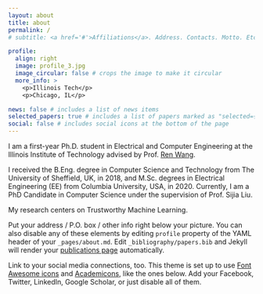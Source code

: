 ```yaml
---
layout: about
title: about
permalink: /
# subtitle: <a href='#'>Affiliations</a>. Address. Contacts. Motto. Etc.

profile:
  align: right
  image: profile_3.jpg
  image_circular: false # crops the image to make it circular
  more_info: >
    <p>Illinois Tech</p>
    <p>Chicago, IL</p>

news: false # includes a list of news items
selected_papers: true # includes a list of papers marked as "selected={true}"
social: false # includes social icons at the bottom of the page
---
```


I am a first-year Ph.D. student in Electrical and Computer Engineering at the Illinois Institute of Technology advised by Prof. [Ren Wang](https://wangren09.github.io/). 

I received the B.Eng. degree in Computer Science and Technology from The University of Sheffield, UK, in 2018, and M.Sc. degrees in Electrical Engineering (EE) from Columbia University, USA, in 2020. Currently, I am a PhD Candidate in Computer Science under the supervision of Prof. Sijia Liu.


My research centers on Trustworthy Machine Learning.


Put your address / P.O. box / other info right below your picture. You can also disable any of these elements by editing `profile` property of the YAML header of your `_pages/about.md`. Edit `_bibliography/papers.bib` and Jekyll will render your [publications page](/al-folio/publications/) automatically.

Link to your social media connections, too. This theme is set up to use [Font Awesome icons](https://fontawesome.com/) and [Academicons](https://jpswalsh.github.io/academicons/), like the ones below. Add your Facebook, Twitter, LinkedIn, Google Scholar, or just disable all of them.
